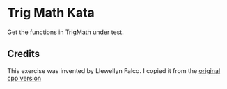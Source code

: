 Trig Math Kata
==============

Get the functions in TrigMath under test.


Credits
-------

This exercise was invented by Llewellyn Falco. I copied it from the [original cpp version](https://github.com/LearnWithLlew/TestingFunctionalCodeKata.cpp)
